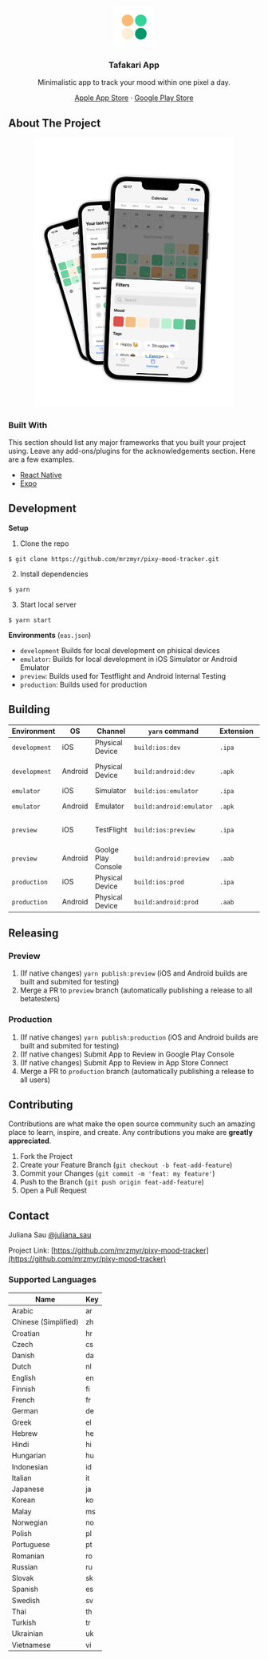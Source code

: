 <br />
<p align="center">
  <a href="https://github.com/mrzmyr/pixy-mood-tracker">
    <img src="./docs/icon.png" alt="Logo" width="80" height="80">
  </a>

  <h3 align="center">Tafakari App</h3>

  <p align="center">Minimalistic app to track your mood within one pixel a day.</p>
  <p align="center">
    <a href="https://apps.apple.com/de/app/tafakari-mood-tracker/id1605327124">Apple App Store</a>
    ·
    <a href="https://play.google.com/store/apps/details?id=com.devmood.tafakariapp">Google Play Store</a>
  </p>
</p>

## About The Project

<p align="center">
  <img src="./docs/screen-1.png" width="400px">
</p>

### Built With

This section should list any major frameworks that you built your project using. Leave any add-ons/plugins for the acknowledgements section. Here are a few examples.

* [React Native](https://reactnative.dev/)
* [Expo](https://expo.dev/)

## Development

**Setup**

1. Clone the repo
```shell
$ git clone https://github.com/mrzmyr/pixy-mood-tracker.git
```
2. Install dependencies
```shell
$ yarn
```
3. Start local server
```shell
$ yarn start
```

**Environments** (`eas.json`)

- `development` Builds for local development on phisical devices
- `emulator`: Builds for local development in iOS Simulator or Android Emulator 
- `preview`: Builds used for Testflight and Android Internal Testing
- `production`: Builds used for production

## Building

| Environment | OS | Channel | `yarn` command | Extension | Installation |
| ----------- | -- | ------- | -------------- | --------- | ------------ |
| `development` | iOS | Physical Device | `build:ios:dev` | `.ipa` |  Install `.ipa` file via [Apple Configurator](https://apps.apple.com/us/app/apple-configurator/id1037126344?mt=12) |
| `development` | Android | Physical Device | `build:android:dev` | `.apk` |  Install manually (enable "Install from unknown sources") |
| `emulator` | iOS | Simulator | `build:ios:emulator` | `.ipa` |  Install `.ipa` file via  |
| `emulator` | Android | Emulator | `build:android:emulator` |  `.apk` |  Install the `.apk` file via drag and drop |
| `preview` | iOS | TestFlight | `build:ios:preview` | `.ipa` |  Submit `.ipa` file to App Store via `yarn submit:ios:preview` |
| `preview` | Android | Goolge Play Console | `build:android:preview` | `.aab` |  Submit `.aab` file to Google Play Console via `yarn submit:android:preview` |
| `production` | iOS | Physical Device | `build:ios:prod` | `.ipa` |  Submit `.ipa` file via `yarn submit:ios:production` |
| `production` | Android | Physical Device | `build:android:prod` | `.aab` |  Submit `.aab` file via `yarn submit:android:production` |

## Releasing

### Preview

1. (If native changes) `yarn publish:preview` (iOS and Android builds are built and submited for testing)
2. Merge a PR to `preview` branch (automatically publishing a release to all betatesters)

### Production

1. (If native changes) `yarn publish:production` (iOS and Android builds are built and submited for testing)
2. (If native changes) Submit App to Review in Google Play Console
3. (If native changes) Submit App to Review in App Store Connect
4. Merge a PR to `production` branch (automatically publishing a release to all users)

## Contributing

Contributions are what make the open source community such an amazing place to learn, inspire, and create. Any contributions you make are **greatly appreciated**.

1. Fork the Project
2. Create your Feature Branch (`git checkout -b feat-add-feature`)
3. Commit your Changes (`git commit -m 'feat: my feature'`)
4. Push to the Branch (`git push origin feat-add-feature`)
5. Open a Pull Request

## Contact

Juliana Sau [@juliana_sau](https://twitter.com/juliana_sau)

Project Link: [https://github.com/mrzmyr/pixy-mood-tracker](https://github.com/mrzmyr/pixy-mood-tracker)

### Supported Languages

| Name | Key |
|---|---|
| Arabic | ar |
| Chinese (Simplified) | zh |
| Croatian | hr |
| Czech | cs |
| Danish | da |
| Dutch | nl |
| English | en |
| Finnish | fi |
| French | fr |
| German | de |
| Greek | el |
| Hebrew | he |
| Hindi | hi |
| Hungarian | hu |
| Indonesian | id |
| Italian | it |
| Japanese | ja |
| Korean | ko |
| Malay | ms |
| Norwegian | no |
| Polish | pl |
| Portuguese | pt |
| Romanian | ro |
| Russian | ru |
| Slovak | sk |
| Spanish | es |
| Swedish | sv |
| Thai | th |
| Turkish | tr |
| Ukrainian | uk |
| Vietnamese | vi |
